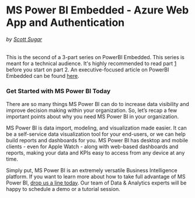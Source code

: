 # MS Power BI Embedded - Azure Web App and Authentication
###### by [Scott Sugar](https://linkedin.com/in/scottsugar)

This is the second of a 3-part series on PowerBI Embedded.  This series is meant for a technical audience.  It's highly recommended to read part [1](./Embedded-tech-part1.md) before you start on part 2.  An executive-focused article on PowerBI Embedded can be found [here](./Embedded-exec.md).

### Get Started with MS Power BI Today
There are so many things MS Power BI can do to increase data visibility and improve decision making within your organization. So, let’s recap a few important points about why you need MS Power BI in your organization.

MS Power BI is data import, modeling, and visualization made easier.  It can be a self-service data visualization tool for your end-users, or we can help build reports and dashboards for you.  MS Power BI has desktop and mobile clients - even for Apple Watch - along with web-based dashboards and reports, making your data and KPIs easy to access from any device at any time.

Simply put, MS Power BI is an extremely versatile Business Intelligence platform. If you want to learn more about how to take full advantage of MS Power BI, [drop us a line today](mailto:cloud@proserveit.com?Subject=I%20Want%20To%20Learn%20More%20About%20Power%20BI%20Solutions). Our team of Data & Analytics experts will be happy to schedule a demo or a tutorial session.